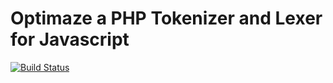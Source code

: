 # Optimaze a PHP Tokenizer and Lexer for Javascript

[![Build Status](https://travis-ci.org/gplanchat/optimaze.svg?branch=master)](https://travis-ci.org/gplanchat/optimaze)
